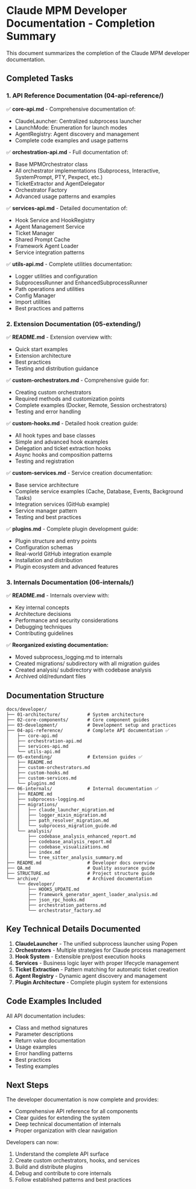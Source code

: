 # Claude MPM Developer Documentation - Completion Summary

This document summarizes the completion of the Claude MPM developer documentation.

## Completed Tasks

### 1. API Reference Documentation (04-api-reference/)
✅ **core-api.md** - Comprehensive documentation of:
- ClaudeLauncher: Centralized subprocess launcher
- LaunchMode: Enumeration for launch modes
- AgentRegistry: Agent discovery and management
- Complete code examples and usage patterns

✅ **orchestration-api.md** - Full documentation of:
- Base MPMOrchestrator class
- All orchestrator implementations (Subprocess, Interactive, SystemPrompt, PTY, Pexpect, etc.)
- TicketExtractor and AgentDelegator
- Orchestrator Factory
- Advanced usage patterns and examples

✅ **services-api.md** - Detailed documentation of:
- Hook Service and HookRegistry
- Agent Management Service
- Ticket Manager
- Shared Prompt Cache
- Framework Agent Loader
- Service integration patterns

✅ **utils-api.md** - Complete utilities documentation:
- Logger utilities and configuration
- SubprocessRunner and EnhancedSubprocessRunner
- Path operations and utilities
- Config Manager
- Import utilities
- Best practices and patterns

### 2. Extension Documentation (05-extending/)
✅ **README.md** - Extension overview with:
- Quick start examples
- Extension architecture
- Best practices
- Testing and distribution guidance

✅ **custom-orchestrators.md** - Comprehensive guide for:
- Creating custom orchestrators
- Required methods and customization points
- Complete examples (Docker, Remote, Session orchestrators)
- Testing and error handling

✅ **custom-hooks.md** - Detailed hook creation guide:
- All hook types and base classes
- Simple and advanced hook examples
- Delegation and ticket extraction hooks
- Async hooks and composition patterns
- Testing and registration

✅ **custom-services.md** - Service creation documentation:
- Base service architecture
- Complete service examples (Cache, Database, Events, Background Tasks)
- Integration services (GitHub example)
- Service manager pattern
- Testing and best practices

✅ **plugins.md** - Complete plugin development guide:
- Plugin structure and entry points
- Configuration schemas
- Real-world GitHub integration example
- Installation and distribution
- Plugin ecosystem and advanced features

### 3. Internals Documentation (06-internals/)
✅ **README.md** - Internals overview with:
- Key internal concepts
- Architecture decisions
- Performance and security considerations
- Debugging techniques
- Contributing guidelines

✅ **Reorganized existing documentation:**
- Moved subprocess_logging.md to internals
- Created migrations/ subdirectory with all migration guides
- Created analysis/ subdirectory with codebase analysis
- Archived old/redundant files

## Documentation Structure

```
docs/developer/
├── 01-architecture/          # System architecture
├── 02-core-components/       # Core component guides
├── 03-development/           # Development setup and practices
├── 04-api-reference/         # Complete API documentation ✅
│   ├── core-api.md
│   ├── orchestration-api.md
│   ├── services-api.md
│   └── utils-api.md
├── 05-extending/             # Extension guides ✅
│   ├── README.md
│   ├── custom-orchestrators.md
│   ├── custom-hooks.md
│   ├── custom-services.md
│   └── plugins.md
├── 06-internals/             # Internal documentation ✅
│   ├── README.md
│   ├── subprocess-logging.md
│   ├── migrations/
│   │   ├── claude_launcher_migration.md
│   │   ├── logger_mixin_migration.md
│   │   ├── path_resolver_migration.md
│   │   └── subprocess_migration_guide.md
│   └── analysis/
│       ├── codebase_analysis_enhanced_report.md
│       ├── codebase_analysis_report.md
│       ├── codebase_visualizations.md
│       ├── index.md
│       └── tree_sitter_analysis_summary.md
├── README.md                 # Developer docs overview
├── QA.md                     # Quality assurance guide
├── STRUCTURE.md              # Project structure guide
└── archive/                  # Archived documentation
    └── developer/
        ├── HOOKS_UPDATE.md
        ├── framework_generator_agent_loader_analysis.md
        ├── json_rpc_hooks.md
        ├── orchestration_patterns.md
        └── orchestrator_factory.md
```

## Key Technical Details Documented

1. **ClaudeLauncher** - The unified subprocess launcher using Popen
2. **Orchestrators** - Multiple strategies for Claude process management
3. **Hook System** - Extensible pre/post execution hooks
4. **Services** - Business logic layer with proper lifecycle management
5. **Ticket Extraction** - Pattern matching for automatic ticket creation
6. **Agent Registry** - Dynamic agent discovery and management
7. **Plugin Architecture** - Complete plugin system for extensions

## Code Examples Included

All API documentation includes:
- Class and method signatures
- Parameter descriptions
- Return value documentation
- Usage examples
- Error handling patterns
- Best practices
- Testing examples

## Next Steps

The developer documentation is now complete and provides:
- Comprehensive API reference for all components
- Clear guides for extending the system
- Deep technical documentation of internals
- Proper organization with clear navigation

Developers can now:
1. Understand the complete API surface
2. Create custom orchestrators, hooks, and services
3. Build and distribute plugins
4. Debug and contribute to core internals
5. Follow established patterns and best practices